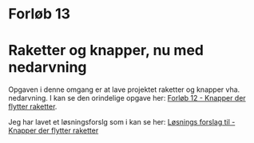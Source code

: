 # Forløb 13
# Raketter og knapper, nu med nedarvning

Opgaven i denne omgang er at lave projektet raketter og knapper vha. nedarvning. I kan se den orindelige opgave her: 
[Forløb 12 - Knapper der flytter raketter](../../forlob12_oop1/Part4/Part4raketopgave.md).

Jeg har lavet et løsningsforslg som i kan se her:
[Løsnings forslag til - Knapper der flytter raketter](raketKnapLosning.md)


